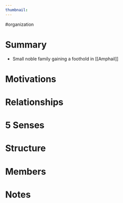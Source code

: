 ```yaml
---
thumbnail:
---
```

#organization
# Summary
- Small noble family gaining a foothold in [[Amphail]]

# Motivations
# Relationships
# 5 Senses
# Structure
# Members
# Notes
